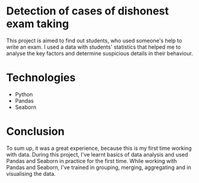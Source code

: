 # Detection of cases of dishonest exam taking
This project is aimed to find out students, who used someone's help to write an exam.
I used a data with students' statistics that helped me to analyse the key factors and determine suspicious details in their behaviour.

# Technologies
- Python
- Pandas
- Seaborn

# Conclusion
To sum up, it was a great experience, because this is my first time working with data.
During this project, I've learnt basics of data analysis and used Pandas and Seaborn in practice for the first time.
While working with Pandas and Seaborn, I've trained in grouping, merging, aggregating and in visualising the data.
